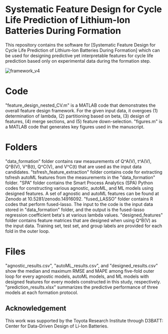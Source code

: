 # Systematic Feature Design for Cycle Life Prediction of Lithium-Ion Batteries During Formation

This repository contains the software for [Systematic Feature Design for Cycle Life Prediction of Lithium-Ion Batteries During Formation] which can be used for designing predictive yet interpretable features for cycle life prediction based only on experimental data during the formation step.

![framework_v4](https://github.com/user-attachments/assets/af8c1326-84ac-4f3c-b7e3-1031835772b9)

# Code

"feature_design_nested_CV.m" is a MATLAB code that demonstrates the overall feature design framework. For the given input data, it overgoes (1) determination of lambda, (2) partitioning based on beta, (3) design of features, (4) merge sections, and (5) feature down-selection.
"figures.m" is a MATLAB code that generates key figures used in the manuscript.

# Folders

"data_formation" folder contains raw measurements of Q^A(V), t^A(V), Q^B(V), V^B(t), Q^C(V), and V^C(t) that are used as the input data candidates.
"tsfresh_feature_extraction" folder contains code for extracting tsfresh autoML features from the measurements in the "data_formation" folder.
"SPA" folder contains the Smart Process Analytics (SPA) Python codes for constructing various agnostic, autoML, and ML models using designed features.
A set of agnostic and autoML features can be found at Zenodo at 10.5281/zenodo.14916092.
"fused_LASSO" folder contains R codes that perform fused-lasso. The input to the code is the input data stored in "data_formation" folder, and the output is the fused-lasso regression coefficient beta's at various lambda values.
"designed_features" folder contains feature matrices that are designed when using Q^B(V) as the input data. Training set, test set, and group labels are provided for each fold in the outer loop.

# Files
"agnostic_results.csv", "autoML_results.csv", and "designed_results.csv" show the median and maximum RMSE and MAPE among five-fold outer loop for every agnostic models, autoML models, and ML models with designed features for every models constructed in this study, respectively.
"prediction_results.xlsx" summarizes the predictive performance of three models at each formation protocol.

## Acknowledgement

This work was supported by the Toyota Research Institute through D3BATT: Center for Data-Driven Design of Li-Ion Batteries.
